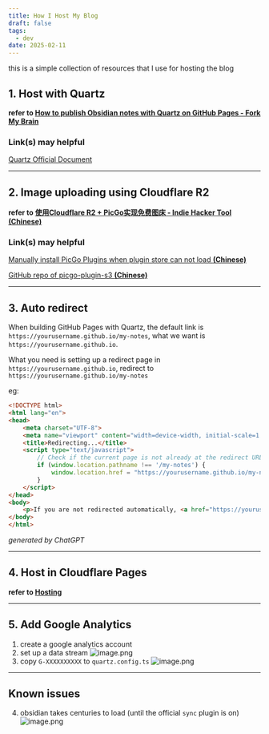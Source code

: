 ```yaml
---
title: How I Host My Blog
draft: false
tags:
  - dev
date: 2025-02-11
---
```

this is a simple collection of resources that I use for hosting the blog

## 1. Host with Quartz
**refer to [How to publish Obsidian notes with Quartz on GitHub Pages - Fork My Brain](https://notes.nicolevanderhoeven.com/How+to+publish+Obsidian+notes+with+Quartz+on+GitHub+Pages#How%20to%20publish%20Obsidian%20notes%20with%20Quartz%20on%20GitHub%20Pages)**
### Link(s) may helpful
[Quartz Official Document](https://quartz.jzhao.xyz/)

***

## 2. Image uploading using Cloudflare R2
**refer to [使用Cloudflare R2 + PicGo实现免费图床 - Indie Hacker Tool (Chinese)](https://www.indiehackertool.com/blog/cloudflare-r2-picgo)** 
### Link(s) may helpful
[Manually install PicGo Plugins when plugin store can not load **(Chinese)**](https://github.com/Molunerfinn/PicGo/issues/222#issuecomment-699451233)

[GitHub repo of picgo-plugin-s3 **(Chinese)**](https://github.com/wayjam/picgo-plugin-s3)

***
## 3. Auto redirect
When building GitHub Pages with Quartz, the default link is `https://yourusername.github.io/my-notes`, what we want is `https://yourusername.github.io`.

What you need is setting up a redirect page in `https://yourusername.github.io`, redirect to `https://yourusername.github.io/my-notes`

eg:
```html
<!DOCTYPE html>
<html lang="en">
<head>
    <meta charset="UTF-8">
    <meta name="viewport" content="width=device-width, initial-scale=1.0">
    <title>Redirecting...</title>
    <script type="text/javascript">
        // Check if the current page is not already at the redirect URL
        if (window.location.pathname !== '/my-notes') {
            window.location.href = "https://yourusername.github.io/my-notes";
        }
    </script>
</head>
<body>
    <p>If you are not redirected automatically, <a href="https://yourusername.github.io/my-notes">click here</a>.</p>
</body>
</html>
```
*generated by ChatGPT*

***
## 4. Host in Cloudflare Pages
**refer to [Hosting](https://quartz.jzhao.xyz/hosting#cloudflare-pages)**

***
## 5. Add Google Analytics
1. create a google analytics account
2. set up a data stream
![image.png](https://pub-b7259f73aa5840209c979dded8c55365.r2.dev/2025/02/3b3c8157da7d331b92f85a6046a79d2a291.png)
3. copy `G-XXXXXXXXXX` to `quartz.config.ts`
![image.png](https://pub-b7259f73aa5840209c979dded8c55365.r2.dev/2025/02/3e86bcacf093e1d0e4babcbadc528704537.png)




***
## Known issues
4. obsidian takes centuries to load (until the official `sync` plugin is on)
	![image.png](https://pub-b7259f73aa5840209c979dded8c55365.r2.dev/2025/02/af1309522b6b0e96ed6d1bd6cd6671d7.png)

